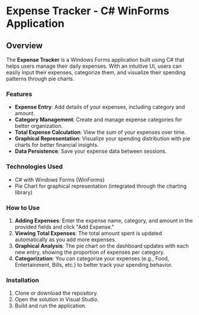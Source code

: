 # Expense Tracker - C# WinForms Application

## Overview
The **Expense Tracker** is a Windows Forms application built using C# that helps users manage their daily expenses. With an intuitive UI, users can easily input their expenses, categorize them, and visualize their spending patterns through pie charts.

### Features
- **Expense Entry**: Add details of your expenses, including category and amount.
- **Category Management**: Create and manage expense categories for better organization.
- **Total Expense Calculation**: View the sum of your expenses over time.
- **Graphical Representation**: Visualize your spending distribution with pie charts for better financial insights.
- **Data Persistence**: Save your expense data between sessions.

### Technologies Used
- C# with Windows Forms (WinForms)
- Pie Chart for graphical representation (integrated through the charting library)

### How to Use
1. **Adding Expenses**: Enter the expense name, category, and amount in the provided fields and click "Add Expense."
2. **Viewing Total Expenses**: The total amount spent is updated automatically as you add more expenses.
3. **Graphical Analysis**: The pie chart on the dashboard updates with each new entry, showing the proportion of expenses per category.
4. **Categorization**: You can categorize your expenses (e.g., Food, Entertainment, Bills, etc.) to better track your spending behavior.

### Installation
1. Clone or download the repository.
2. Open the solution in Visual Studio.
3. Build and run the application.
